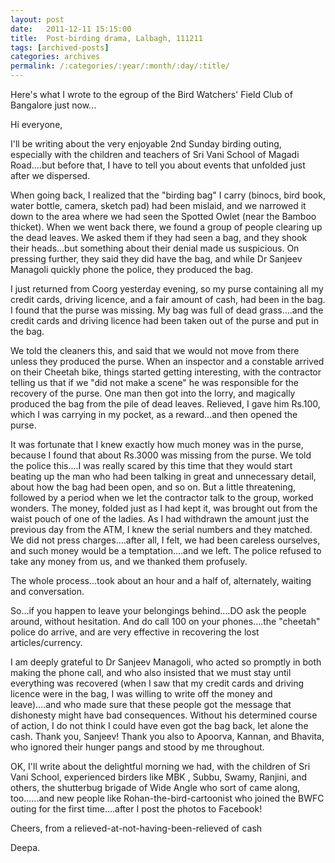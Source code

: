 ```yaml
---
layout: post
date:	2011-12-11 15:15:00
title:  Post-birding drama, Lalbagh, 111211
tags: [archived-posts]
categories: archives
permalink: /:categories/:year/:month/:day/:title/
---
```

Here's what I wrote to the egroup of the Bird Watchers' Field Club of Bangalore just now...

Hi everyone,

I'll be writing about the very enjoyable 2nd Sunday birding outing, especially with the children and teachers of Sri Vani School of Magadi Road....but before that, I have to tell you about events that unfolded just after we dispersed.

When going back, I realized that the "birding bag" I carry (binocs, bird book, water bottle, camera, sketch pad) had been mislaid, and we narrowed it down to the area where we had seen the Spotted Owlet (near the Bamboo thicket). When we went back there, we found a group of people clearing up the dead leaves. We asked them if they had seen a bag, and they shook their heads...but something about their denial made us suspicious. On pressing further, they said they did have the bag, and while Dr Sanjeev Managoli quickly phone the police, they produced the bag.

 I just returned from Coorg yesterday evening, so my purse containing all my credit cards, driving licence, and a fair amount of cash, had been in the bag. I found that the purse was missing.  My bag was full of dead grass....and the credit cards and driving licence had been taken out of the purse and put in the bag. 

We told the cleaners this, and said that we would not move from there unless they produced the purse. When an inspector and a constable arrived on their Cheetah bike, things started getting interesting, with the contractor telling us that if we "did not make a scene" he was responsible for the recovery of the purse. One man then got into the lorry, and magically produced the bag from the pile of dead leaves. Relieved, I gave him Rs.100, which I was carrying in my pocket, as a reward...and then opened the purse.

It was fortunate that I knew exactly how much money was in the purse, because I found that about Rs.3000 was missing from the purse. We told the police this....I was really scared by this time that they would start beating up the man who had been talking in great and unnecessary detail, about how the bag had been open, and so on. But a little threatening, followed by a period when we let the contractor talk to the group, worked wonders. The money, folded just as I had kept it, was brought out from the waist pouch of one of the ladies. As I had withdrawn the amount just the previous day from the ATM, I knew the serial numbers and they matched. We did not press charges....after all, I felt, we had been careless ourselves, and such money would be a temptation....and we left. The police refused to take any money from us, and we thanked them profusely.

The whole process...took about an hour and a half of, alternately, waiting and conversation. 

So...if you happen to leave your belongings behind....DO ask the people around, without hesitation. And do call 100 on your phones....the "cheetah" police do arrive, and are very effective in recovering the lost articles/currency. 

I am deeply grateful to Dr Sanjeev Managoli, who acted so promptly in both making the phone call, and who also insisted that we must stay until everything was recovered (when I saw that my credit cards and driving licence were in the bag, I was willing to write off the money and leave)....and who made sure that these people got the message that dishonesty might have bad consequences.  Without his determined course of action, I do not think I could have even got the bag back, let alone the cash. Thank you, Sanjeev! Thank you also to Apoorva, Kannan, and Bhavita, who ignored their hunger pangs and stood by me throughout.

OK, I'll write about the delightful morning we had, with the children of Sri Vani School,   experienced birders like MBK , Subbu, Swamy, Ranjini, and others, the shutterbug brigade of Wide Angle who sort of  came along, too......and new people like Rohan-the-bird-cartoonist who joined the BWFC outing for the first time....after I post the photos to Facebook!

Cheers, from a relieved-at-not-having-been-relieved of cash

Deepa.
